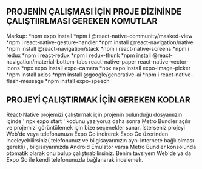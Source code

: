 ## PROJENİN ÇALIŞMASI İÇİN PROJE DİZİNİNDE ÇALIŞTIIRLMASI GEREKEN KOMUTLAR
Markup: *npm expo install
*npm i @react-native-community/masked-view
*npm i react-native-gesture-handler
*npm install @react-navigation/native
*npm install @react-navigation/stack
*npm i react-native-screens
*npm i redux
*npm i react-redux
*npm i redux-thunk
*npm install @react-navigation/material-bottom-tabs react-native-paper react-native-vector-icons
*npx expo install expo-camera
*npx expo install expo-image-picker
*npm install axios
*npm install @google/generative-ai
*npm i react-native-flash-message
*npm install expo-speech

## PROJEYİ ÇALIŞTIRMAK İÇİN GEREKEN KODLAR 
React-Native projemizi çalıştırmak için projenin bulunduğu dosyamızın içinde 
' npx expo start ' 
kodunu yazıyoruz daha sonra Metro Bundler açılır ve projemizi görüntülemek için bize seçenekler sunar. İsterseniz projeyi Web'de veya telefonunuza Expo Go indirerek Expo Go üzerinden inceleyebilirsiniz( telefonunuz ve bilgisayarınızın aynı internete bağlı olması gerekli) , bilgisayarınızda Android Emulator varsa Metro Bundler konsolunda otomatik olarak onu bulup çalıştırabilirsiniz. Benim tavsiyem Web'de ya da Expo Go ile kendi telefonunuzla bağlanarak incelemek.

